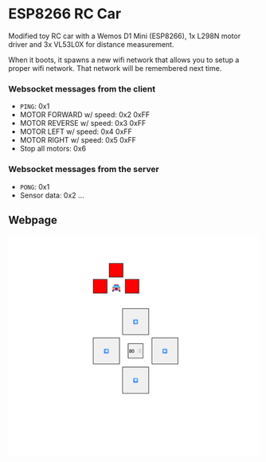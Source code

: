 # ESP8266 RC Car

Modified toy RC car with a Wemos D1 Mini (ESP8266), 1x L298N motor driver and 3x VL53L0X for distance measurement.

When it boots, it spawns a new wifi network that allows you to setup a proper wifi network. That network will be remembered next time.

### Websocket messages from the client

- `PING`: 0x1
- MOTOR FORWARD w/ speed: 0x2 0xFF
- MOTOR REVERSE w/ speed: 0x3 0xFF
- MOTOR LEFT w/ speed: 0x4 0xFF
- MOTOR RIGHT w/ speed: 0x5 0xFF
- Stop all motors: 0x6

### Websocket messages from the server

- `PONG`: 0x1
- Sensor data: 0x2 ...

## Webpage

![UI](image.png "Website")